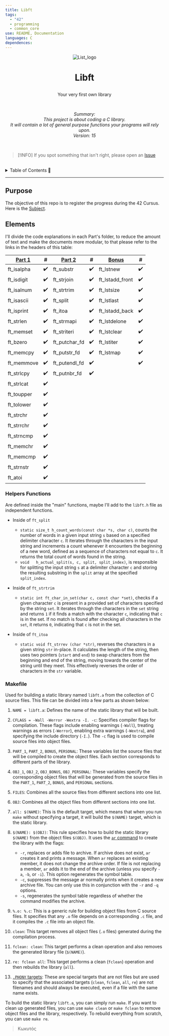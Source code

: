 ```yaml
---
title: Libft
tags:
  - "42"
  - programming
  - common_core
use: README, Documentation
languages: C
dependences:
---
```



<p align="center">
  <picture>
    <img alt="List_logo" src="https://drive.google.com/uc?export=view&id=1rFqWh4miOnHABWGa2X7KTe2geXDhuD2S">
  </picture>
</p>

# <p align="center">**Libft**</p>
<p align="center">Your very first own library</p>
</br>
<p align="center"> <i>Summary:</br>
      This project is about coding a C library.</br>
      It will contain a lot of general purpose functions your programs will rely upon.</br>
      Version: 15</i></br>
</p>

</br>

> [!INFO] 
> If you spot something that isn't right, please open an [Issue](https://github.com/the-8-bits/42-libft/issues/new)

</br>

<details><summary>Table of Contents 🔖</summary>

- [**Libft**](#libft)
  - [Purpose](#purpose)
  - [Elements](#elements)
    - [Helpers Functions #to\_review](#helpers-functions-to_review)
    - [Makefile #to\_review](#makefile-to_review)

</details>

---

## Purpose

The objective of this repo is to register the progress during the 42 Cursus. Here is the [Subject](subject.md).
## Elements

I'll divide the code explanations in each Part's folder, to reduce the amount of text and make the documents more modular, to that please refer to the links in the headers of this table:

| [Part 1](./docs/PART1.md) |  #  | [Part 2](./docs/PART2.md) |  #  | [Bonus](./docs/BONUS.md) |  #  |
| --------------------------------- |:---:| --------------------------------- |:---:| -------------------------------- |:---:|
| ft_isalpha                        | ✔️  | ft_substr                         | ✔️  | ft_lstnew                       | ✔️  |
| ft_isdigit                        | ✔️  | ft_strjoin                        | ✔️  | ft_lstadd_front                 | ✔️  |
| ft_isalnum                        | ✔️  | ft_strtrim                        | ✔️  | ft_lstsize                      | ✔️  |
| ft_isascii                        | ✔️  | ft_split                          | ✔️  | ft_lstlast                      | ✔️  |
| ft_isprint                        | ✔️  | ft_itoa                           | ✔️  | ft_lstadd_back                  | ✔️  |
| ft_strlen                         | ✔️  | ft_strmapi                        | ✔️  | ft_lstdelone                    | ✔️  |
| ft_memset                         | ✔️  | ft_striteri                       | ✔️  | ft_lstclear                     | ✔️  |
| ft_bzero                          | ✔️  | ft_putchar_fd                     | ✔️  | ft_lstiter                      | ✔️  |
| ft_memcpy                         | ✔️  | ft_putstr_fd                      | ✔️  | ft_lstmap                       | ✔️  |
| ft_memmove                        | ✔️  | ft_putendl_fd                     | ✔️  |                                 | ✔️  |
| ft_strlcpy                        | ✔️  | ft_putnbr_fd                      | ✔️  |                                 |     |
| ft_strlcat                        | ✔️  |                                   |     |                                  |     |
| ft_toupper                        | ✔️  |                                   |     |                                  |     |
| ft_tolower                        | ✔️  |                                   |     |                                  |     |
| ft_strchr                         | ✔️  |                                   |     |                                  |     |
| ft_strrchr                        | ✔️  |                                   |     |                                  |     |
| ft_strncmp                        | ✔️  |                                   |     |                                  |     |
| ft_memchr                         | ✔️  |                                   |     |                                  |     |
| ft_memcmp                         | ✔️  |                                   |     |                                  |     |
| ft_strnstr                        | ✔️  |                                   |     |                                  |     |
| ft_atoi                           | ✔️  |                                   |     |                                  |     |

### Helpers Functions

Are defined inside the "main" functions, maybe I'll add to the `libft.h` file as independent functions.

- Inside of `ft_split`
  - `static size_t h_count_words(const char *s, char c)`, counts the number of words in a given input string `s` based on a specified delimiter character `c`. It iterates through the characters in the input string and increments a count whenever it encounters the beginning of a new word, defined as a sequence of characters not equal to `c`. It returns the total count of words found in the string.
  - `void	h_actual_split(s, c, split, split_index)`, is responsible for splitting the input string `s` at a delimiter character `c` and storing the resulting substring in the `split` array at the specified `split_index`.

- Inside of `ft_strtrim`
  - `static int	ft_char_in_set(char c, const char *set)`, checks if a given character `c` is present in a provided set of characters specified by the string `set`. It iterates through the characters in the `set` string and returns `1` if it finds a match with the character `c`, indicating that `c` is in the set. If no match is found after checking all characters in the `set`, it returns `0`, indicating that `c` is not in the set.

- Inside of `ft_itoa`
  - `static void ft_strrev (char *str)`, reverses the characters in a given string `str` in-place. It calculates the length of the string, then uses two pointers (`start` and `end`) to swap characters from the beginning and end of the string, moving towards the center of the string until they meet. This effectively reverses the order of characters in the `str` variable.

### Makefile

Used for building a static library named `libft.a` from the collection of C source files. This file can be divided into a few parts as shown below:

1. `NAME = libft.a`: Defines the name of the static library that will be built.

2. `CFLAGS = -Wall -Werror -Wextra -I. -c`: Specifies compiler flags for compilation. These flags include enabling warnings (`-Wall`), treating warnings as errors (`-Werror`), enabling extra warnings (`-Wextra`), and specifying the include directory (`-I.`). The `-c` flag is used to compile source files into object files.

3. `PART_1`, `PART_2`, `BONUS`, `PERSONAL`: These variables list the source files that will be compiled to create the object files. Each section corresponds to different parts of the library.

4. `OBJ_1`, `OBJ_2`, `OBJ_BONUS`, `OBJ_PERSONAL`: These variables specify the corresponding object files that will be generated from the source files in the `PART_1`, `PART_2`, `BONUS`, and `PERSONAL` sections.

5. `FILES`: Combines all the source files from different sections into one list.

6. `OBJ`: Combines all the object files from different sections into one list.

7. `all: $(NAME)`: This is the default target, which means that when you run `make` without specifying a target, it will build the `$(NAME)` target, which is the static library.

8. `$(NAME): $(OBJ)`: This rule specifies how to build the static library `$(NAME)` from the object files `$(OBJ)`. It uses the [`ar` command](https://www.mkssoftware.com/docs/man1/ar.1.asp) to create the library with the flags:
    - `-r`, replaces or adds file to archive. If archive does not exist, `ar` creates it and prints a message. When `ar` replaces an existing member, it does not change the archive order. If file is not replacing a member, `ar` adds it to the end of the archive (unless you specify `-a`, `-b`, or `-i`). This option regenerates the symbol table.
    - `-c`, suppresses the message ar normally prints when it creates a new archive file. You can only use this in conjunction with the `-r` and `-q` options.
    - `-s`, regenerates the symbol table regardless of whether the command modifies the archive.

9.  `%.o: %.c`: This is a generic rule for building object files from C source files. It specifies that any `.o` file depends on a corresponding `.c` file, and it compiles the `.c` file into an object file.

10. `clean`: This target removes all object files (`.o` files) generated during the compilation process.

11. `fclean: clean`: This target performs a clean operation and also removes the generated library file (`$(NAME)`).

12. `re: fclean all`: This target performs a clean (`fclean`) operation and then rebuilds the library (`all`).

13. [`.PHONY` targets](https://www.gnu.org/software/make/manual/html_node/Phony-Targets.html): These are special targets that are not files but are used to specify that the associated targets (`clean`, `fclean`, `all`, `re`) are not filenames and should always be executed, even if a file with the same name exists.

To build the static library `libft.a`, you can simply run `make`. If you want to clean up generated files, you can use `make clean` or `make fclean` to remove object files and the library, respectively. To rebuild everything from scratch, you can use `make re`.


> Κωκυτός
